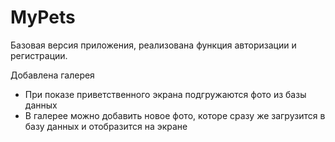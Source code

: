 # MyPets
Базовая версия приложения, реализована функция авторизации и регистрации. 

Добавлена галерея
* При показе приветственного экрана подгружаются фото из базы данных
* В галерее можно добавить новое фото, которе сразу же загрузится в базу данных и отобразится на экране
